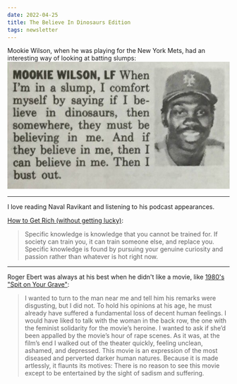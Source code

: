 ```yaml
---
date: 2022-04-25
title: The Believe In Dinosaurs Edition
tags: newsletter
---
```


Mookie Wilson, when he was playing for the New York Mets, had an interesting way of looking at batting slumps:
![mookie](https://raw.githubusercontent.com/muneer78/muneer78.github.io/master/images/mookie.jpeg)

___
I love reading Naval Ravikant and listening to his podcast appearances. 

[How to Get Rich (without getting lucky)](https://threadreaderapp.com/thread/1002103360646823936.html):

> Specific knowledge is knowledge that you cannot be trained for. If society can train you, it can train someone else, and replace you. Specific knowledge is found by pursuing your genuine curiosity and passion rather than whatever is hot right now.
____

Roger Ebert was always at his best when he didn't like a movie, like [1980's "Spit on Your Grave"](https://www.rogerebert.com/reviews/i-spit-on-your-grave-1980):

> I wanted to turn to the man near me and tell him his remarks were disgusting, but I did not. To hold his opinions at his age, he must already have suffered a fundamental loss of decent human feelings. I would have liked to talk with the woman in the back row, the one with the feminist solidarity for the movie’s heroine. I wanted to ask if she’d been appalled by the movie’s hour of rape scenes. As it was, at the film’s end I walked out of the theater quickly, feeling unclean, ashamed, and depressed. This movie is an expression of the most diseased and perverted darker human natures. Because it is made artlessly, it flaunts its motives: There is no reason to see this movie except to be entertained by the sight of sadism and suffering.
